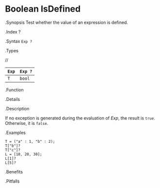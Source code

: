 # Boolean IsDefined

.Synopsis
Test whether the value of an expression is defined.

.Index
?

.Syntax
`Exp ?`

.Types

//

| `Exp` | `Exp ?`  |
| --- | --- |
|  `T`   |   `bool`      |


.Function

.Details

.Description

If no exception is generated during the evaluation of _Exp_, 
the result is `true`. Otherwise, it is `false`.

.Examples

```rascal-shell
T = ("a" : 1, "b" : 2);
T["b"]?
T["c"]?
L = [10, 20, 30];
L[1]?
L[5]?
```

.Benefits

.Pitfalls

